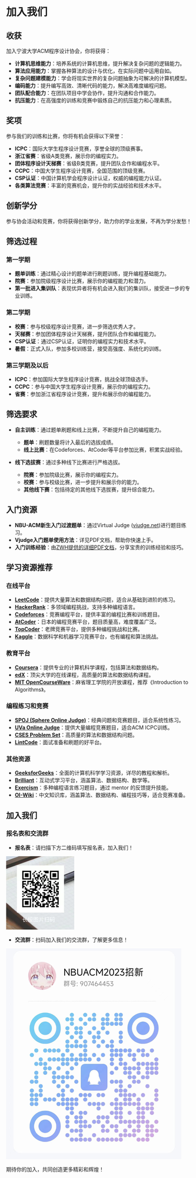 # 加入我们

## 收获

加入宁波大学ACM程序设计协会，你将获得：

- **计算机思维能力**：培养系统的计算机思维，提升解决复杂问题的逻辑能力。
- **算法应用能力**：掌握各种算法的设计与优化，在实际问题中运用自如。
- **复杂问题建模能力**：学会将现实世界的复杂问题抽象为可解决的计算机模型。
- **编码能力**：提升编写高效、清晰代码的能力，解决高难度编程问题。
- **团队配合能力**：在团队项目中学会协作，提升沟通和合作能力。
- **抗压能力**：在高强度的训练和竞赛中锻炼自己的抗压能力和心理素质。

## 奖项

参与我们的训练和比赛，你将有机会获得以下荣誉：

- **ICPC**：国际大学生程序设计竞赛，享誉全球的顶级赛事。
- **浙江省赛**：省级A类竞赛，展示你的编程实力。
- **团体程序设计天梯赛**：省级B类竞赛，提升团队合作和编程水平。
- **CCPC**：中国大学生程序设计竞赛，全国范围的顶级竞赛。
- **CSP认证**：中国计算机学会程序设计认证，权威的编程能力认证。
- **各类算法竞赛**：丰富的竞赛机会，提升你的实战经验和技术水平。

## 创新学分

参与协会活动和竞赛，你将获得创新学分，助力你的学业发展，不再为学分发愁！

## 筛选过程

### 第一学期

- **题单训练**：通过精心设计的题单进行刷题训练，提升编程基础能力。
- **院赛**：参加院级程序设计比赛，展示你的编程能力和潜力。
- **第一批进入集训队**：表现优异者将有机会进入我们的集训队，接受进一步的专业训练。

### 第二学期

- **校赛**：参与校级程序设计竞赛，进一步筛选优秀人才。
- **天梯赛**：参加团体程序设计天梯赛，提升团队合作和编程能力。
- **CSP认证**：通过CSP认证，证明你的编程实力和技术水平。
- **暑假**：正式入队，参加多校训练营，接受高强度、系统化的训练。

### 第三学期及以后

- **ICPC**：参加国际大学生程序设计竞赛，挑战全球顶级选手。
- **CCPC**：参与中国大学生程序设计竞赛，展示你的编程实力。
- **省赛**：参加浙江省程序设计竞赛，提升和展示你的编程能力。

## 筛选要求

- **自主训练**：通过题单刷题和线上比赛，不断提升自己的编程能力。
  - **题单**：刷题数量将计入最后的选拔成绩。
  - **线上比赛**：在Codeforces、AtCoder等平台参加比赛，积累实战经验。

- **线下选拔赛**：通过多种线下比赛进行严格选拔。
  - **院赛**：参加院级比赛，展示你的编程实力。
  - **校赛**：参与校级比赛，进一步提升和展示你的能力。
  - **其他线下赛**：包括待定的其他线下选拔赛，提升综合能力。

## 入门资源

- **NBU-ACM新生入门过渡题单**：通过Virtual Judge ([viudge.net](https://www.viudge.net))进行题目练习。
- **Vjudge入门题单使用方法**：详见PDF文档，帮助你快速上手。
- **入门训练经验**：由[ZWH提供的详细PDF文档](/about/guide.md)，分享宝贵的训练经验和技巧。

## 学习资源推荐

### 在线平台

- **[LeetCode](https://leetcode.com/)**：提供大量算法和数据结构问题，适合从基础到进阶的练习。
- **[HackerRank](https://www.hackerrank.com/)**：多领域编程挑战，支持多种编程语言。
- **[Codeforces](https://codeforces.com/)**：竞赛编程平台，提供丰富的编程比赛和训练题目。
- **[AtCoder](https://atcoder.jp/)**：日本的编程竞赛平台，题目质量高，难度覆盖广泛。
- **[TopCoder](https://www.topcoder.com/)**：老牌竞赛平台，提供多种编程挑战和比赛。
- **[Kaggle](https://www.kaggle.com/)**：数据科学和机器学习竞赛平台，也有编程和算法挑战。

### 教育平台

- **[Coursera](https://www.coursera.org/)**：提供专业的计算机科学课程，包括算法和数据结构。
- **[edX](https://www.edx.org/)**：顶尖大学的在线课程，高质量的算法和数据结构课程。
- **[MIT OpenCourseWare](https://ocw.mit.edu/)**：麻省理工学院的开放课程，推荐《Introduction to Algorithms》。

### 编程练习和竞赛

- **[SPOJ (Sphere Online Judge)](https://www.spoj.com/)**：经典问题和竞赛题目，适合系统性练习。
- **[UVa Online Judge](https://onlinejudge.org/)**：提供大量编程竞赛题目，适合ACM ICPC训练。
- **[CSES Problem Set](https://cses.fi/problemset/)**：高质量的算法和数据结构问题。
- **[LintCode](https://www.lintcode.com/)**：面试准备和刷题的好平台。

### 其他资源

- **[GeeksforGeeks](https://www.geeksforgeeks.org/)**：全面的计算机科学学习资源，详尽的教程和解析。
- **[Brilliant](https://www.brilliant.org/)**：互动式学习平台，涵盖算法、数据结构、数学等。
- **[Exercism](https://exercism.io/)**：多种编程语言练习题目，通过 mentor 的反馈提升技能。
- **[OI-Wiki](https://oi-wiki.org/)**：中文知识库，涵盖算法、数据结构、编程技巧等，适合竞赛准备。

## 加入我们

### 报名表和交流群

- **报名表**：请扫描下方二维码填写报名表，加入我们！

![报名表](img/bmb.png)

- **交流群**：扫码加入我们的交流群，了解更多信息！

![交流群](img/zxq.png)

期待你的加入，共同创造更多精彩和辉煌！
